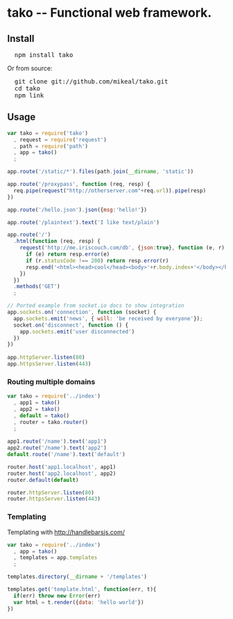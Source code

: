 # tako -- Functional web framework.

## Install

<pre>
  npm install tako
</pre>

Or from source:

<pre>
  git clone git://github.com/mikeal/tako.git 
  cd tako
  npm link
</pre>

## Usage

```javascript
var tako = require('tako')
  , request = require('request')
  , path = require('path')
  , app = tako()
  ;

app.route('/static/*').files(path.join(__dirname, 'static'))

app.route('/proxypass', function (req, resp) {
  req.pipe(request("http://otherserver.com"+req.url)).pipe(resp)
})

app.route('/hello.json').json({msg:'hello!'})

app.route('/plaintext').text('I like text/plain')

app.route('/')
  .html(function (req, resp) {
    request('http://me.iriscouch.com/db', {json:true}, function (e, r) {
      if (e) return resp.error(e)
      if (r.statusCode !== 200) return resp.error(r)
      resp.end('<html><head>cool</head><body>'+r.body.index+'</body></html>')
    })
  })
  .methods('GET')
  ;

// Ported example from socket.io docs to show integration
app.sockets.on('connection', function (socket) {
  app.sockets.emit('news', { will: 'be received by everyone'});
  socket.on('disconnect', function () {
    app.sockets.emit('user disconnected')
  })
})
  
app.httpServer.listen(80)
app.httpsServer.listen(443)
```

### Routing multiple domains

```javascript
var tako = require('../index')
  , app1 = tako()
  , app2 = tako()
  , default = tako()
  , router = tako.router()
  ;
  
app1.route('/name').text('app1')
app2.route('/name').text('app2')
default.route('/name').text('default')

router.host('app1.localhost', app1)
router.host('app2.localhost', app2)
router.default(default)

router.httpServer.listen(80)
router.httpsServer.listen(443)
```

### Templating

Templating with http://handlebarsjs.com/

```javascript
var tako = require('../index')
  , app = tako()
  , templates = app.templates
  ;

templates.directory(__dirname + '/templates')

templates.get('template.html', function(err, t){
  if(err) throw new Error(err)
  var html = t.render({data: 'hello world'})
})
```